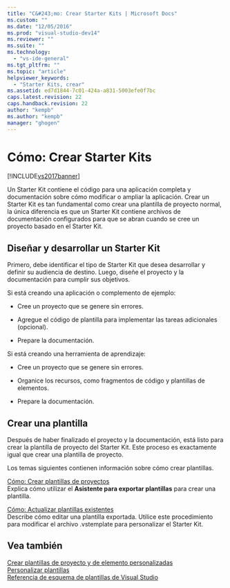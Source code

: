 ```yaml
---
title: "C&#243;mo: Crear Starter Kits | Microsoft Docs"
ms.custom: ""
ms.date: "12/05/2016"
ms.prod: "visual-studio-dev14"
ms.reviewer: ""
ms.suite: ""
ms.technology: 
  - "vs-ide-general"
ms.tgt_pltfrm: ""
ms.topic: "article"
helpviewer_keywords: 
  - "Starter Kits, crear"
ms.assetid: ed7d1844-7c01-424a-a831-5003efe0f7bc
caps.latest.revision: 22
caps.handback.revision: 22
author: "kempb"
ms.author: "kempb"
manager: "ghogen"
---
```

# C&#243;mo: Crear Starter Kits
[!INCLUDE[vs2017banner](../code-quality/includes/vs2017banner.md)]

Un Starter Kit contiene el código para una aplicación completa y documentación sobre cómo modificar o ampliar la aplicación.  Crear un Starter Kit es tan fundamental como crear una plantilla de proyecto normal, la única diferencia es que un Starter Kit contiene archivos de documentación configurados para que se abran cuando se cree un proyecto basado en el Starter Kit.  
  
## Diseñar y desarrollar un Starter Kit  
 Primero, debe identificar el tipo de Starter Kit que desea desarrollar y definir su audiencia de destino.  Luego, diseñe el proyecto y la documentación para cumplir sus objetivos.  
  
 Si está creando una aplicación o complemento de ejemplo:  
  
-   Cree un proyecto que se genere sin errores.  
  
-   Agregue el código de plantilla para implementar las tareas adicionales \(opcional\).  
  
-   Prepare la documentación.  
  
 Si está creando una herramienta de aprendizaje:  
  
-   Cree un proyecto que se genere sin errores.  
  
-   Organice los recursos, como fragmentos de código y plantillas de elementos.  
  
-   Prepare la documentación.  
  
## Crear una plantilla  
 Después de haber finalizado el proyecto y la documentación, está listo para crear la plantilla de proyecto del Starter Kit.  Este proceso es exactamente igual que crear una plantilla de proyecto.  
  
 Los temas siguientes contienen información sobre cómo crear plantillas.  
  
 [Cómo: Crear plantillas de proyectos](../ide/how-to-create-project-templates.md)  
 Explica cómo utilizar el **Asistente para exportar plantillas** para crear una plantilla.  
  
 [Cómo: Actualizar plantillas existentes](../ide/how-to-update-existing-templates.md)  
 Describe cómo editar una plantilla exportada.  Utilice este procedimiento para modificar el archivo .vstemplate para personalizar el Starter Kit.  
  
## Vea también  
 [Crear plantillas de proyecto y de elemento personalizadas](../ide/creating-project-and-item-templates.md)   
 [Personalizar plantillas](../ide/customizing-project-and-item-templates.md)   
 [Referencia de esquema de plantillas de Visual Studio](../extensibility/visual-studio-template-schema-reference.md)